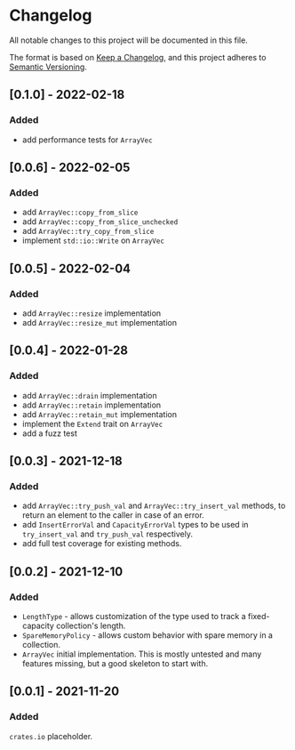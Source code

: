 # Changelog
All notable changes to this project will be documented in this file.

The format is based on [Keep a Changelog](https://keepachangelog.com/en/1.0.0/),
and this project adheres to [Semantic Versioning](https://semver.org/spec/v2.0.0.html).

## [0.1.0] - 2022-02-18
### Added
- add performance tests for `ArrayVec`

## [0.0.6] - 2022-02-05
### Added
- add `ArrayVec::copy_from_slice`
- add `ArrayVec::copy_from_slice_unchecked`
- add `ArrayVec::try_copy_from_slice`
- implement `std::io::Write` on `ArrayVec`

## [0.0.5] - 2022-02-04
### Added
- add `ArrayVec::resize` implementation
- add `ArrayVec::resize_mut` implementation

## [0.0.4] - 2022-01-28
### Added
- add `ArrayVec::drain` implementation
- add `ArrayVec::retain` implementation
- add `ArrayVec::retain_mut` implementation
- implement the `Extend` trait on `ArrayVec`
- add a fuzz test

## [0.0.3] - 2021-12-18
### Added
- add `ArrayVec::try_push_val` and `ArrayVec::try_insert_val` methods, to return an element to the caller
  in case of an error.
- add `InsertErrorVal` and `CapacityErrorVal` types to be used in `try_insert_val` and `try_push_val` respectively.
- add full test coverage for existing methods.

## [0.0.2] - 2021-12-10
### Added
- `LengthType` - allows customization of the type used to track a fixed-capacity collection's
  length.
- `SpareMemoryPolicy` - allows custom behavior with spare memory in a collection.
- `ArrayVec` initial implementation. This is mostly untested and many features missing,
  but a good skeleton to start with.

## [0.0.1] - 2021-11-20
### Added
`crates.io` placeholder.

